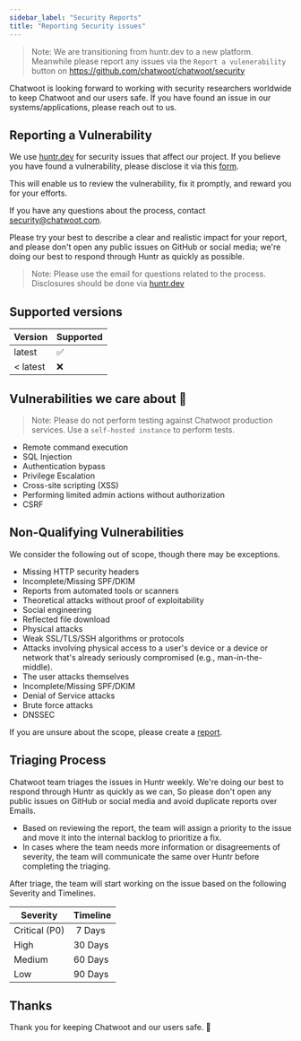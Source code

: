 ```yaml
---
sidebar_label: "Security Reports"
title: "Reporting Security issues"
---
```


> Note: We are transitioning from huntr.dev to a new platform. Meanwhile please report any issues via the `Report a vulenerability` button on https://github.com/chatwoot/chatwoot/security

Chatwoot is looking forward to working with security researchers worldwide to keep Chatwoot and our users safe. If you have found an issue in our systems/applications, please reach out to us.

## Reporting a Vulnerability

We use [huntr.dev](https://huntr.dev) for security issues that affect our project. If you believe you have found a vulnerability, please disclose it via this [form](https://huntr.dev/bounties/disclose).

This will enable us to review the vulnerability, fix it promptly, and reward you for your efforts.

If you have any questions about the process, contact security@chatwoot.com.

Please try your best to describe a clear and realistic impact for your report, and please don't open any public issues on GitHub or social media; we're doing our best to respond through Huntr as quickly as possible.

> Note: Please use the email for questions related to the process. Disclosures should be done via [huntr.dev](https://huntr.dev/)

## Supported versions

| Version  | Supported |
| -------- | --------- |
| latest   | ️✅        |
| < latest | ❌         |


## Vulnerabilities we care about 🫣
> Note: Please do not perform testing against Chatwoot production services. Use a `self-hosted instance` to perform tests.

- Remote command execution
- SQL Injection
- Authentication bypass
- Privilege Escalation
- Cross-site scripting (XSS)
- Performing limited admin actions without authorization
- CSRF

## Non-Qualifying Vulnerabilities

We consider the following out of scope, though there may be exceptions.

- Missing HTTP security headers
- Incomplete/Missing SPF/DKIM
- Reports from automated tools or scanners
- Theoretical attacks without proof of exploitability
- Social engineering
- Reflected file download
- Physical attacks
- Weak SSL/TLS/SSH algorithms or protocols
- Attacks involving physical access to a user's device or a device or network that's already seriously compromised (e.g., man-in-the-middle).
- The user attacks themselves
- Incomplete/Missing SPF/DKIM
- Denial of Service attacks
- Brute force attacks
- DNSSEC

If you are unsure about the scope, please create a [report](https://huntr.dev/repos/chatwoot/chatwoot/).

## Triaging Process

Chatwoot team triages the issues in Huntr weekly. We're doing our best to respond through Huntr as quickly as we can, So please don't open any public issues on GitHub or social media and avoid duplicate reports over Emails.

- Based on reviewing the report, the team will assign a priority to the issue and move it into the internal backlog to prioritize a fix.
- In cases where the team needs more information or disagreements of severity, the team will communicate the same over Huntr before completing the triaging.

After triage, the team will start working on the issue based on the following Severity and Timelines.

| Severity      | Timeline  |
| ------------- | --------- |
| Critical (P0) | ️  7 Days |
| High          | 30 Days   |
| Medium        | 60 Days   |
| Low           | 90 Days   |


## Thanks

Thank you for keeping Chatwoot and our users safe. 🙇
